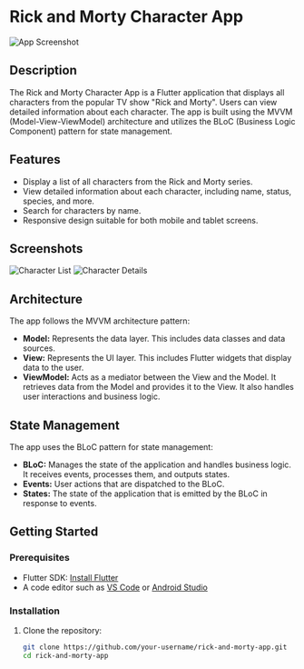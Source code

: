 # Rick and Morty Character App

![App Screenshot](path-to-your-screenshot.png)

## Description

The Rick and Morty Character App is a Flutter application that displays all characters from the popular TV show "Rick and Morty". Users can view detailed information about each character. The app is built using the MVVM (Model-View-ViewModel) architecture and utilizes the BLoC (Business Logic Component) pattern for state management.

## Features

- Display a list of all characters from the Rick and Morty series.
- View detailed information about each character, including name, status, species, and more.
- Search for characters by name.
- Responsive design suitable for both mobile and tablet screens.

## Screenshots

![Character List](path-to-your-screenshot-list.png)
![Character Details](path-to-your-screenshot-details.png)

## Architecture

The app follows the MVVM architecture pattern:

- **Model:** Represents the data layer. This includes data classes and data sources.
- **View:** Represents the UI layer. This includes Flutter widgets that display data to the user.
- **ViewModel:** Acts as a mediator between the View and the Model. It retrieves data from the Model and provides it to the View. It also handles user interactions and business logic.

## State Management

The app uses the BLoC pattern for state management:

- **BLoC:** Manages the state of the application and handles business logic. It receives events, processes them, and outputs states.
- **Events:** User actions that are dispatched to the BLoC.
- **States:** The state of the application that is emitted by the BLoC in response to events.

## Getting Started

### Prerequisites

- Flutter SDK: [Install Flutter](https://flutter.dev/docs/get-started/install)
- A code editor such as [VS Code](https://code.visualstudio.com/) or [Android Studio](https://developer.android.com/studio)

### Installation

1. Clone the repository:

   ```bash
   git clone https://github.com/your-username/rick-and-morty-app.git
   cd rick-and-morty-app
